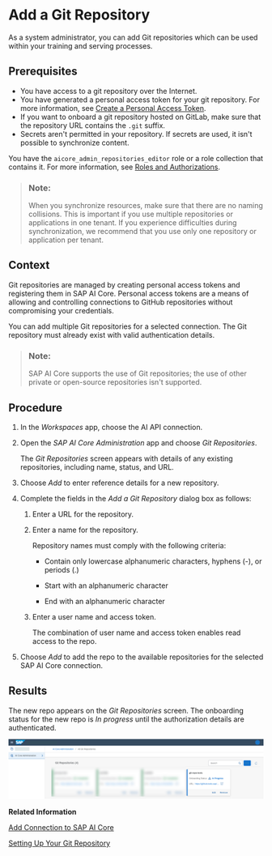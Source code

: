 <!-- loioc8cd25115c124444a6f9a28f1cb8228d -->

# Add a Git Repository

As a system administrator, you can add Git repositories which can be used within your training and serving processes.



<a name="loioc8cd25115c124444a6f9a28f1cb8228d__prereq_lq4_g1p_kxb"/>

## Prerequisites

-   You have access to a git repository over the Internet.
-   You have generated a personal access token for your git repository. For more information, see [Create a Personal Access Token](https://docs.github.com/en/authentication/keeping-your-account-and-data-secure/creating-a-personal-access-token).
-   If you want to onboard a git repository hosted on GitLab, make sure that the repository URL contains the `.git` suffix.
-   Secrets aren't permitted in your repository. If secrets are used, it isn't possible to synchronize content.

You have the `aicore_admin_repositories_editor` role or a role collection that contains it. For more information, see [Roles and Authorizations](https://help.sap.com/docs/ai-launchpad/sap-ai-launchpad/roles-and-authorizations).

> ### Note:  
> When you synchronize resources, make sure that there are no naming collisions. This is important if you use multiple repositories or applications in one tenant. If you experience difficulties during synchronization, we recommend that you use only one repository or application per tenant.



<a name="loioc8cd25115c124444a6f9a28f1cb8228d__context_s5h_dbp_kxb"/>

## Context

Git repositories are managed by creating personal access tokens and registering them in SAP AI Core. Personal access tokens are a means of allowing and controlling connections to GitHub repositories without compromising your credentials.

You can add multiple Git repositories for a selected connection. The Git repository must already exist with valid authentication details.

> ### Note:  
> SAP AI Core supports the use of Git repositories; the use of other private or open-source repositories isn't supported.



<a name="loioc8cd25115c124444a6f9a28f1cb8228d__steps_qxg_svf_4xb"/>

## Procedure

1.  In the *Workspaces* app, choose the AI API connection.

2.  Open the *SAP AI Core Administration* app and choose *Git Repositories*.

    The *Git Repositories* screen appears with details of any existing repositories, including name, status, and URL.

3.  Choose *Add* to enter reference details for a new repository.

4.  Complete the fields in the *Add a Git Repository* dialog box as follows:

    1.  Enter a URL for the repository.

    2.  Enter a name for the repository.

        Repository names must comply with the following criteria:

        -   Contain only lowercase alphanumeric characters, hyphens \(-\), or periods \(.\)

        -   Start with an alphanumeric character

        -   End with an alphanumeric character


    3.  Enter a user name and access token.

        The combination of user name and access token enables read access to the repo.


5.  Choose *Add* to add the repo to the available repositories for the selected SAP AI Core connection.




<a name="loioc8cd25115c124444a6f9a28f1cb8228d__result_ktq_tvf_4xb"/>

## Results

The new repo appears on the *Git Repositories* screen. The onboarding status for the new repo is *In progress* until the authorization details are authenticated.

![Git repository overview with new repo created.](images/Image_AIL_Git_repo_71f5439.png)

**Related Information**  


[Add Connection to SAP AI Core](add-connection-to-sap-ai-core-71dfe2c.md "As an administrator, you can add multiple connections to different instances of SAP AI Core. You can enter the service key details for a connection manually, or upload a service key file.")

[Setting Up Your Git Repository](https://help.sap.com/docs/AI_CORE/2d6c5984063c40a59eda62f4a9135bee/3269092e37d141a293f0dbd7eaafc829.html)

